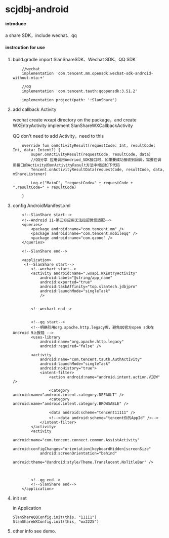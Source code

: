 # scjdbj-android

#### introduce
a share SDK，include wechat、qq

#### instrcution for use

1. build.gradle import SlanShareSDK、Wechat SDK、QQ SDK

   ```
       //wechat
       implementation 'com.tencent.mm.opensdk:wechat-sdk-android-without-mta:+'
   
       //QQ
       implementation 'com.tencent.tauth:qqopensdk:3.51.2'
       
       implementation project(path: ':SlanShare')
   ```

   

   

2. add callback Activity

   wechat create wxapi directory on the package，and create WXEntryActivity implement SlanShareWXCallbackActivity

   

   QQ don't need to add Activity，need to this

   ```
       override fun onActivityResult(requestCode: Int, resultCode: Int, data: Intent?) {
           super.onActivityResult(requestCode, resultCode, data)
           //QQ分享 应用调用Andriod_SDK接口时，如果要成功接收到回调，需要在调用接口的Activity的onActivityResult方法中增加如下代码
           Tencent.onActivityResultData(requestCode, resultCode, data, mShareListener)
   
           Log.e("MainC", "requestCode=" + requestCode + ",resultCode=" + resultCode)
   
       }
   ```

   

3. config AndroidManifest.xml

   ```
       <!--SlanShare start-->
       <!--Android 11-第三方应用无法拉起微信适配-->
       <queries>
           <package android:name="com.tencent.mm" />
           <package android:name="com.tencent.mobileqq" />
           <package android:name="com.qzone" />
       </queries>
   
       <!--SlanShare end-->
       
       <application>
       	<!--SlanShare start-->
           <!--wechart start-->
           <activity android:name=".wxapi.WXEntryActivity"
               android:label="@string/app_name"
               android:exported="true"
               android:taskAffinity="top.slantech.jdbjpro"
               android:launchMode="singleTask"
               />
   
   
           <!--wechart end-->
   
   
           <!--qq start-->
           <!--明确引用org.apache.http.legacy库，避免QQ官方open sdk在Android 9上报错 -->
           <uses-library
               android:name="org.apache.http.legacy"
               android:required="false" />
   
           <activity
               android:name="com.tencent.tauth.AuthActivity"
               android:launchMode="singleTask"
               android:noHistory="true">
               <intent-filter>
                   <action android:name="android.intent.action.VIEW" />
   
                   <category android:name="android.intent.category.DEFAULT" />
                   <category android:name="android.intent.category.BROWSABLE" />
   
                   <data android:scheme="tencent11111" />
                   <!--<data android:scheme="tencent你的AppId" />-->
               </intent-filter>
           </activity>
           <activity
               android:name="com.tencent.connect.common.AssistActivity"
               android:configChanges="orientation|keyboardHidden|screenSize"
               android:screenOrientation="behind"
               android:theme="@android:style/Theme.Translucent.NoTitleBar" />
   
   
   
           <!--qq end-->
           <!--SlanShare end-->
       </application>
   ```

   

4. init set

   in Application 

   ```
   SlanShareQQConfig.init(this, "11111")
   SlanShareWXConfig.init(this, "wx2225")
   ```

   

5. other info see demo.


